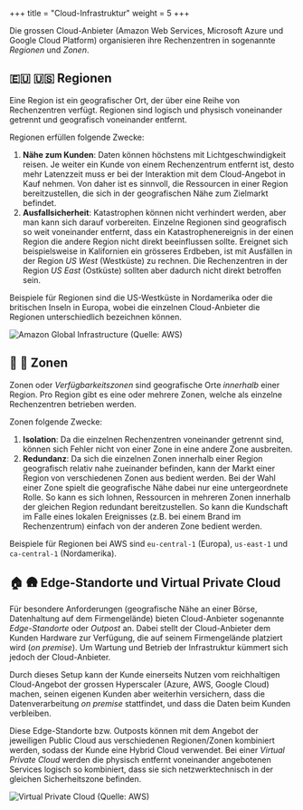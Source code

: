 +++
title = "Cloud-Infrastruktur"
weight = 5
+++

Die grossen Cloud-Anbieter (Amazon Web Services, Microsoft Azure und Google
Cloud Platform) organisieren ihre Rechenzentren in sogenannte _Regionen_ und
_Zonen_.

## :eu: :us: Regionen

Eine Region ist ein geografischer Ort, der über eine Reihe von Rechenzentren
verfügt. Regionen sind logisch und physisch voneinander getrennt und geografisch
voneinander entfernt.

Regionen erfüllen folgende Zwecke:

1. **Nähe zum Kunden**: Daten können höchstens mit Lichtgeschwindigkeit reisen.
   Je weiter ein Kunde von einem Rechenzentrum entfernt ist, desto mehr
   Latenzzeit muss er bei der Interaktion mit dem Cloud-Angebot in Kauf nehmen.
   Von daher ist es sinnvoll, die Ressourcen in einer Region bereitzustellen,
   die sich in der geografischen Nähe zum Zielmarkt befindet.
2. **Ausfallsicherheit**: Katastrophen können nicht verhindert werden, aber man
   kann sich darauf vorbereiten. Einzelne Regionen sind geografisch so weit
   voneinander entfernt, dass ein Katastrophenereignis in der einen Region die
   andere Region nicht direkt beeinflussen sollte. Ereignet sich beispielsweise
   in Kalifornien ein grösseres Erdbeben, ist mit Ausfällen in der Region _US
   West_ (Westküste) zu rechnen. Die Rechenzentren in der Region _US East_
   (Ostküste) sollten aber dadurch nicht direkt betroffen sein.

Beispiele für Regionen sind die US-Westküste in Nordamerika oder die britischen
Inseln in Europa, wobei die einzelnen Cloud-Anbieter die Regionen
unterschiedlich bezeichnen können.

![Amazon Global Infrastructure (Quelle: AWS)](/img/amazon-global-infrastructure.png)

## :european_castle: :japanese_castle: Zonen

Zonen oder _Verfügbarkeitszonen_ sind geografische Orte _innerhalb_ einer
Region. Pro Region gibt es eine oder mehrere Zonen, welche als einzelne
Rechenzentren betrieben werden.

Zonen folgende Zwecke:

1. **Isolation**: Da die einzelnen Rechenzentren voneinander getrennt sind,
   können sich Fehler nicht von einer Zone in eine andere Zone ausbreiten.
1. **Redundanz**: Da sich die einzelnen Zonen innerhalb einer Region geografisch
   relativ nahe zueinander befinden, kann der Markt einer Region von
   verschiedenen Zonen aus bedient werden. Bei der Wahl einer Zone spielt die
   geografische Nähe dabei nur eine untergeordnete Rolle. So kann es sich
   lohnen, Ressourcen in mehreren Zonen innerhalb der gleichen Region
   redundant bereitzustellen. So kann die Kundschaft im Falle eines lokalen
   Ereignisses (z.B. bei einem Brand im Rechenzentrum) einfach von der anderen
   Zone bedient werden.

Beispiele für Regionen bei AWS sind `eu-central-1` (Europa), `us-east-1` und
`ca-central-1` (Nordamerika).

## :house: :hut: Edge-Standorte und Virtual Private Cloud

Für besondere Anforderungen (geografische Nähe an einer Börse, Datenhaltung auf
dem Firmengelände) bieten Cloud-Anbieter sogenannte _Edge-Standorte_ oder
_Outpost_ an. Dabei stellt der Cloud-Anbieter dem Kunden Hardware zur Verfügung,
die auf seinem Firmengelände platziert wird (_on premise_). Um Wartung und
Betrieb der Infrastruktur kümmert sich jedoch der Cloud-Anbieter.

Durch dieses Setup kann der Kunde einerseits Nutzen vom reichhaltigen
Cloud-Angebot der grossen Hyperscaler (Azure, AWS, Google Cloud) machen, seinen
eigenen Kunden aber weiterhin versichern, dass die Datenverarbeitung _on
premise_ stattfindet, und dass die Daten beim Kunden verbleiben.

Diese Edge-Standorte bzw. Outposts können mit dem Angebot der jeweiligen Public
Cloud aus verschiedenen Regionen/Zonen kombiniert werden, sodass der Kunde eine
Hybrid Cloud verwendet. Bei einer _Virtual Private Cloud_ werden die physisch
entfernt voneinander angebotenen Services logisch so kombiniert, dass sie sich
netzwerktechnisch in der gleichen Sicherheitszone befinden.

![Virtual Private Cloud (Quelle: AWS)](/img/amazon-region-zone.png)
